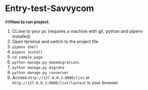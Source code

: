 # **Entry-test-Savvycom**

##**How to run project**:<br>
1. CLone to your pc (requires a machine with git, python and pipenv installed) <br>
2. Open terminal and switch to the project file <br>
3. `pipenv shell` <br>
4. `pipenv install` <br>
5. `cd sample_page` <br>
6. `python manage.py makemigrations` <br>
7. `python manage.py migrate` <br>
8. `python manage.py runserver` <br>
9. Access `http://127.0.0.1:8000/list` or `http://127.0.0.1:8000/list/lastest` in your browser <br>
